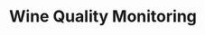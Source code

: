 ---
title: Wine Quality Monitoring
emoji: 👀
colorFrom: yellow
colorTo: indigo
sdk: gradio
sdk_version: 4.3.0
app_file: app.py
pinned: false
license: apache-2.0
---